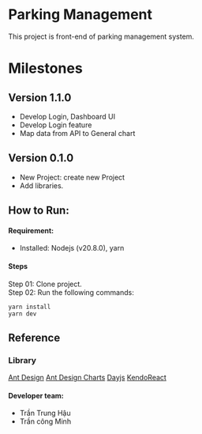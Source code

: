 # Parking Management
This project is front-end of parking management system.

# Milestones
## Version 1.1.0
- Develop Login, Dashboard UI
- Develop Login feature
- Map data from API to General chart

## Version 0.1.0
- New Project: create new Project
- Add libraries.

## How to Run:
#### Requirement:
- Installed: Nodejs (v20.8.0), yarn
#### Steps
Step 01: Clone project. <br />
Step 02: Run the following commands:
```
yarn install
yarn dev
```

## Reference
### Library
[Ant Design](https://ant.design/)
[Ant Design Charts](https://ant-design-charts.antgroup.com/en/)
[Dayjs](https://day.js.org/)
[KendoReact](https://www.telerik.com/kendo-react-ui/components/layout/)

#### Developer team:
- Trần Trung Hậu
- Trần công Minh

